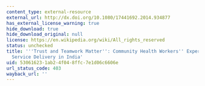 ```yaml
---
content_type: external-resource
external_url: http://dx.doi.org/10.1080/17441692.2014.934877
has_external_license_warning: true
hide_download: true
hide_download_original: null
license: https://en.wikipedia.org/wiki/All_rights_reserved
status: unchecked
title: '''Trust and Teamwork Matter'': Community Health Workers'' Experiences in Integrated
  Service Delivery in India'
uid: 53061623-1ab2-4f04-8ffc-7e1d06c6606e
url_status_code: 403
wayback_url: ''
---
```

